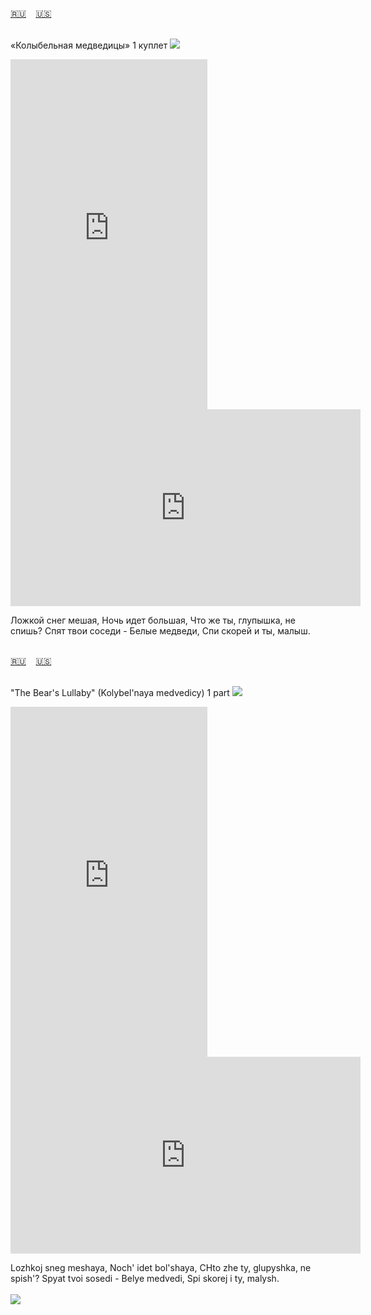 <span id="ru"><a href='#ru'>🇷🇺</a> &nbsp;&nbsp;&nbsp;<a href='#en'>🇺🇸</a> &nbsp;&nbsp;&nbsp;</span><br><br>

«Колыбельная медведицы» 1 куплет
![](https://github.com/user-attachments/assets/fc4b5b88-1475-47c2-9d45-d9615a58aa4c)


<iframe width="315" height="560" src="https://www.youtube.com/embed/idIQIBY-iSQ" frameborder="0" allow="accelerometer; autoplay; clipboard-write; encrypted-media; gyroscope; picture-in-picture; web-share"allowfullscreen></iframe>
<iframe width="560" height="315" src="https://www.youtube.com/embed/zSXJFp-BMiA" frameborder="0" allow="accelerometer; autoplay; clipboard-write; encrypted-media; gyroscope; picture-in-picture; web-share"allowfullscreen></iframe>

Ложкой снег мешая,
Ночь идет большая,
Что же ты, глупышка, не спишь?
Спят твои соседи -
Белые медведи,
Спи скорей и ты, малыш.
<br><br>

<span id="en"><a href='#ru'>🇷🇺</a> &nbsp;&nbsp;&nbsp;<a href='#en'>🇺🇸</a> &nbsp;&nbsp;&nbsp;</span><br><br>

"The Bear's Lullaby" (Kolybel'naya medvedicy) 1 part
![](https://github.com/user-attachments/assets/fc4b5b88-1475-47c2-9d45-d9615a58aa4c)

<iframe width="315" height="560" src="https://www.youtube.com/embed/E_QANMn_H9s" frameborder="0" allow="accelerometer; autoplay; clipboard-write; encrypted-media; gyroscope; picture-in-picture; web-share"allowfullscreen></iframe>
<iframe width="560" height="315" src="https://www.youtube.com/embed/JAdJu8cr2FM" frameborder="0" allow="accelerometer; autoplay; clipboard-write; encrypted-media; gyroscope; picture-in-picture; web-share"allowfullscreen></iframe>

Lozhkoj sneg meshaya,
Noch' idet bol'shaya,
CHto zhe ty, glupyshka, ne spish'?
Spyat tvoi sosedi -
Belye medvedi,
Spi skorej i ty, malysh.
<br><br>
![](https://github.com/user-attachments/assets/9bf52e5a-dd18-481b-8b01-9257918b4cd1)

